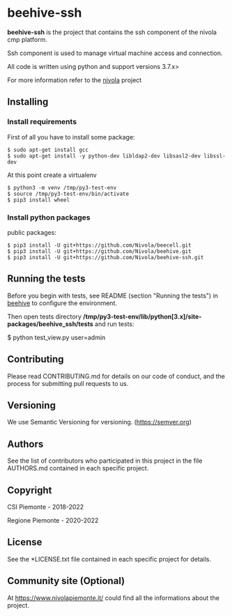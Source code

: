 # beehive-ssh
__beehive-ssh__ is the project that contains the ssh component of the nivola cmp platform. 

Ssh component is used to manage virtual machine access and connection.

All code is written using python and support versions 3.7.x>

For more information refer to the [nivola](https://github.com/Nivola/nivola) project

## Installing

### Install requirements
First of all you have to install some package:

```
$ sudo apt-get install gcc
$ sudo apt-get install -y python-dev libldap2-dev libsasl2-dev libssl-dev
```

At this point create a virtualenv

```
$ python3 -m venv /tmp/py3-test-env
$ source /tmp/py3-test-env/bin/activate
$ pip3 install wheel
```

### Install python packages

public packages:

```
$ pip3 install -U git+https://github.com/Nivola/beecell.git
$ pip3 install -U git+https://github.com/Nivola/beehive.git
$ pip3 install -U git+https://github.com/Nivola/beehive-ssh.git
```

## Running the tests
Before you begin with tests, see README (section "Running the tests") in [beehive](https://github.com/Nivola/beehive) to configure the environment.

Then open tests directory __/tmp/py3-test-env/lib/python[3.x]/site-packages/beehive_ssh/tests__
and run tests:

$ python test_view.py user=admin


## Contributing
Please read CONTRIBUTING.md for details on our code of conduct, and the process for submitting pull requests to us.

## Versioning
We use Semantic Versioning for versioning. (https://semver.org)

## Authors
See the list of contributors who participated in this project in the file AUTHORS.md contained in each specific project.

## Copyright
CSI Piemonte - 2018-2022

Regione Piemonte - 2020-2022

## License
See the *LICENSE.txt file contained in each specific project for details.

## Community site (Optional)
At https://www.nivolapiemonte.it/ could find all the informations about the project.

